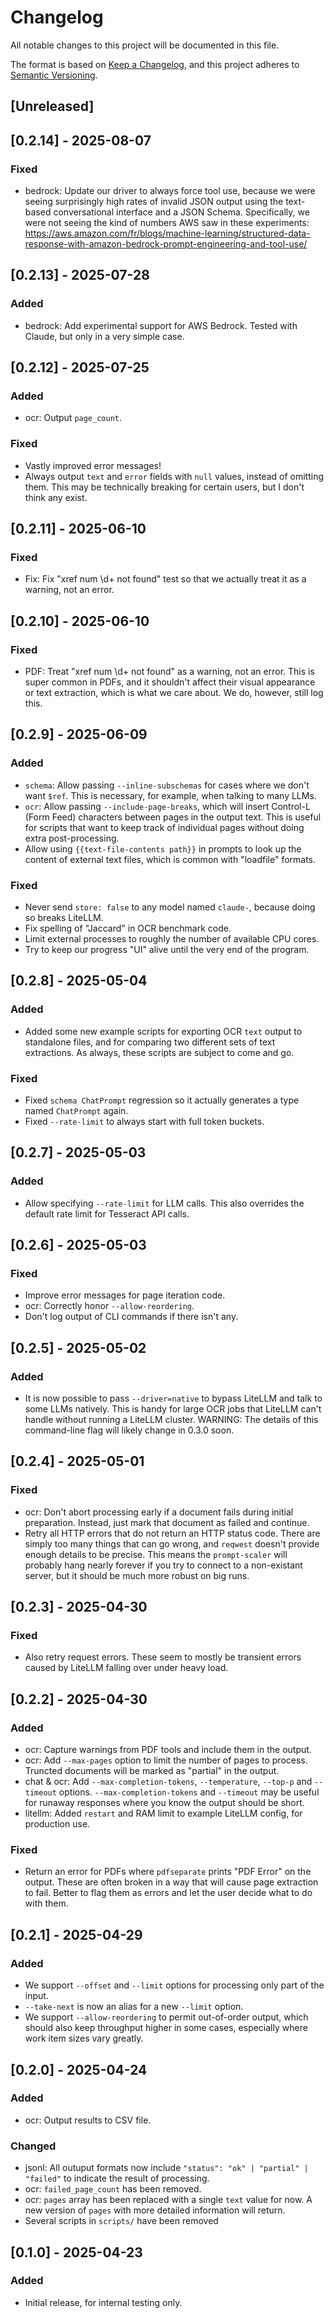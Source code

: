 # Changelog

All notable changes to this project will be documented in this file.

The format is based on [Keep a Changelog](https://keepachangelog.com/en/1.1.0/), and this project adheres to [Semantic Versioning](https://semver.org/spec/v2.0.0.html).

## [Unreleased]

## [0.2.14] - 2025-08-07

### Fixed

- bedrock: Update our driver to always force tool use, because we were seeing surprisingly high rates of invalid JSON output using the text-based conversational interface and a JSON Schema. Specifically, we were not seeing the kind of numbers AWS saw in these experiments: https://aws.amazon.com/fr/blogs/machine-learning/structured-data-response-with-amazon-bedrock-prompt-engineering-and-tool-use/

## [0.2.13] - 2025-07-28

### Added

- bedrock: Add experimental support for AWS Bedrock. Tested with Claude, but only in a very simple case.

## [0.2.12] - 2025-07-25

### Added

- ocr: Output `page_count`.

### Fixed

- Vastly improved error messages!
- Always output `text` and `error` fields with `null` values, instead of omitting them. This may be technically breaking for certain users, but I don't think any exist.

## [0.2.11] - 2025-06-10

### Fixed

- Fix: Fix "xref num \d+ not found" test so that we actually treat it as a warning, not an error.

## [0.2.10] - 2025-06-10

### Fixed

- PDF: Treat "xref num \d+ not found" as a warning, not an error. This is super common in PDFs, and it shouldn't affect their visual appearance or text extraction, which is what we care about. We do, however, still log this.

## [0.2.9] - 2025-06-09

### Added

- `schema`: Allow passing `--inline-subschemas` for cases where we don't want `$ref`. This is necessary, for example, when talking to many LLMs.
- `ocr`: Allow passing `--include-page-breaks`, which will insert Control-L (Form Feed) characters between pages in the output text. This is useful for scripts that want to keep track of individual pages without doing extra post-processing. 
- Allow using `{{text-file-contents path}}` in prompts to look up the content of external text files, which is common with "loadfile" formats.


### Fixed

- Never send `store: false` to any model named `claude-`, because doing so breaks LiteLLM.
- Fix spelling of "Jaccard" in OCR benchmark code.
- Limit external processes to roughly the number of available CPU cores.
- Try to keep our progress "UI" alive until the very end of the program.

## [0.2.8] - 2025-05-04

### Added

- Added some new example scripts for exporting OCR `text` output to standalone files, and for comparing two different sets of text extractions. As always, these scripts are subject to come and go.

### Fixed

- Fixed `schema ChatPrompt` regression so it actually generates a type named `ChatPrompt` again.
- Fixed `--rate-limit` to always start with full token buckets.

## [0.2.7] - 2025-05-03

### Added

- Allow specifying `--rate-limit` for LLM calls. This also overrides the default rate limit for Tesseract API calls.

## [0.2.6] - 2025-05-03

### Fixed

- Improve error messages for page iteration code.
- ocr: Correctly honor `--allow-reordering`.
- Don't log output of CLI commands if there isn't any.

## [0.2.5] - 2025-05-02

### Added

- It is now possible to pass `--driver=native` to bypass LiteLLM and talk to some LLMs natively. This is handy for large OCR jobs that LiteLLM can't handle without running a LiteLLM cluster. WARNING: The details of this command-line flag will likely change in 0.3.0 soon.

## [0.2.4] - 2025-05-01

### Fixed

- ocr: Don't abort processing early if a document fails during initial preparation. Instead, just mark that document as failed and continue.
- Retry all HTTP errors that do not return an HTTP status code. There are simply too many things that can go wrong, and `reqwest` doesn't provide enough details to be precise. This means the `prompt-scaler` will probably hang nearly forever if you try to connect to a non-existant server, but it should be much more robust on big runs.

## [0.2.3] - 2025-04-30

### Fixed

- Also retry request errors. These seem to mostly be transient errors caused by LiteLLM falling over under heavy load.

## [0.2.2] - 2025-04-30

### Added

- ocr: Capture warnings from PDF tools and include them in the output.
- ocr: Add `--max-pages` option to limit the number of pages to process. Truncted documents will be marked as "partial" in the output.
- chat & ocr: Add `--max-completion-tokens`, `--temperature`, `--top-p` and `--timeout` options. `--max-completion-tokens` and `--timeout` may be useful for runaway responses where you know the output should be short.
- litellm: Added `restart` and RAM limit to example LiteLLM config, for production use.

### Fixed

- Return an error for PDFs where `pdfseparate` prints "PDF Error" on the output. These are often broken in a way that will cause page extraction to fail. Better to flag them as errors and let the user decide what to do with them.

## [0.2.1] - 2025-04-29

### Added

- We support `--offset` and `--limit` options for processing only part of the input.
- `--take-next` is now an alias for a new `--limit` option.
- We support `--allow-reordering` to permit out-of-order output, which should also keep throughput higher in some cases, especially where work item sizes vary greatly.

## [0.2.0] - 2025-04-24

### Added

- ocr: Output results to CSV file.

### Changed

- jsonl: All outuput formats now include `"status": "ok" | "partial" | "failed"` to indicate the result of processing.
- ocr: `failed_page_count` has been removed.
- ocr: `pages` array has been replaced with a single `text` value for now. A new version of `pages` with more detailed information will return.
- Several scripts in `scripts/` have been removed

## [0.1.0] - 2025-04-23

### Added

- Initial release, for internal testing only.
